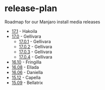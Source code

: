 # release-plan
Roadmap for our Manjaro install media releases

* [17.1](https://github.com/manjaro/release-plan/milestones/17.1) - Hakoila
* [17.0](https://github.com/manjaro/release-plan/milestones/17.0) - Gellivara
  * [17.0.1](https://github.com/manjaro/release-plan/milestones/17.0.1) - Gellivara
  * [17.0.2](https://github.com/manjaro/release-plan/milestones/17.0.2) - Gellivara
  * [17.0.3](https://github.com/manjaro/release-plan/milestones/17.0.3) - Gellivara
  * [17.0.4](https://github.com/manjaro/release-plan/milestones/17.0.4) - Gellivara
* [16.10](https://github.com/manjaro/release-plan/milestones/16.10) - Fringilla
* [16.08](https://github.com/manjaro/release-plan/milestones/16.08) - Ellada
* [16.06](https://github.com/manjaro/release-plan/milestones/16.06) - Daniella
* [15.12](https://github.com/manjaro/release-plan/milestones/15.12) - Capella
* [15.09](https://github.com/manjaro/release-plan/milestones/15.09) - Bellatrix
